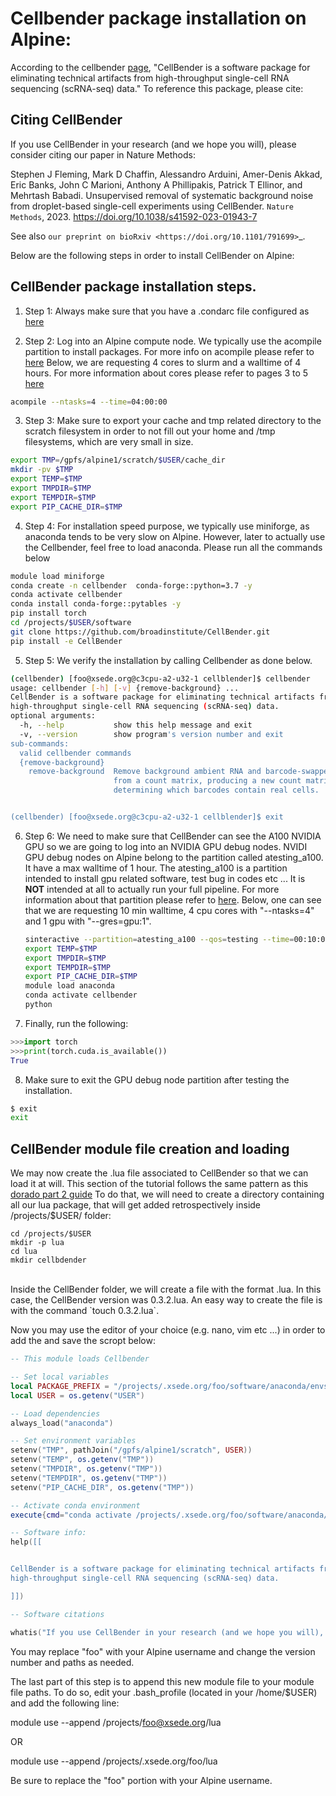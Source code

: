 Cellbender package installation on Alpine:
======================================

According to the cellbender [page](https://github.com/broadinstitute/CellBender/tree/master), "CellBender is a software package for eliminating technical artifacts from high-throughput single-cell RNA sequencing (scRNA-seq) data."
To reference this package, please cite:

Citing CellBender
-----------------

If you use CellBender in your research (and we hope you will), please consider
citing our paper in Nature Methods:

Stephen J Fleming, Mark D Chaffin, Alessandro Arduini, Amer-Denis Akkad,
Eric Banks, John C Marioni, Anthony A Phillipakis, Patrick T Ellinor,
and Mehrtash Babadi. Unsupervised removal of systematic background noise from
droplet-based single-cell experiments using CellBender.
`Nature Methods`, 2023. https://doi.org/10.1038/s41592-023-01943-7

See also `our preprint on bioRxiv <https://doi.org/10.1101/791699>`_.

Below are the following steps in order to install CellBender on Alpine:

## CellBender package installation steps.

1) Step 1: Always make sure that you have a .condarc file configured as [here](https://curc.readthedocs.io/en/latest/software/python.html#configuring-conda-with-condarc)

2) Step 2: Log into an Alpine compute node. We typically use the acompile partition to install packages. For more info on acompile please refer to [here](https://curc.readthedocs.io/en/latest/clusters/alpine/important-notes.html#important-notes)
   Below, we are requesting 4 cores to slurm and a walltime of 4 hours. For more information about cores please refer to pages 3 to 5 [here](https://github.com/kf-cuanschutz/CU-Anschutz-HPC-documentation/blob/main/Workshops/Entry_level_workshop_030524_v2.pdf)

```bash
acompile --ntasks=4 --time=04:00:00
```

3) Step 3: Make sure to export your cache and tmp related directory to the scratch filesystem in order to not fill out your home and /tmp filesystems, which are very small in size.

```bash
export TMP=/gpfs/alpine1/scratch/$USER/cache_dir
mkdir -pv $TMP
export TEMP=$TMP
export TMPDIR=$TMP
export TEMPDIR=$TMP
export PIP_CACHE_DIR=$TMP
```

4) Step 4: For installation speed purpose, we typically use miniforge, as anaconda tends to be very slow on Alpine. However, later to actually use the Cellbender, feel free to load anaconda.
           Please run all the commands below

```bash
module load miniforge
conda create -n cellbender  conda-forge::python=3.7 -y
conda activate cellbender
conda install conda-forge::pytables -y
pip install torch
cd /projects/$USER/software
git clone https://github.com/broadinstitute/CellBender.git
pip install -e CellBender
```
5) Step 5: We verify the installation by calling Cellbender as done below.

```bash
(cellbender) [foo@xsede.org@c3cpu-a2-u32-1 cellblender]$ cellbender
usage: cellbender [-h] [-v] {remove-background} ...
CellBender is a software package for eliminating technical artifacts from
high-throughput single-cell RNA sequencing (scRNA-seq) data.
optional arguments:
  -h, --help           show this help message and exit
  -v, --version        show program's version number and exit
sub-commands:
  valid cellbender commands
  {remove-background}
    remove-background  Remove background ambient RNA and barcode-swapped reads
                       from a count matrix, producing a new count matrix and
                       determining which barcodes contain real cells.


(cellbender) [foo@xsede.org@c3cpu-a2-u32-1 cellblender]$ exit

```


6) Step 6: We need to make sure that CellBender can see the A100 NVIDIA GPU so we are going to log into an NVIDIA GPU debug nodes. NVIDI GPU debug nodes on Alpine belong to the partition
   called atesting_a100. It have a max walltime of 1 hour. The atesting_a100 is a partition intended to install gpu related software, test bug in codes etc ... It is **NOT** intended
   at all to actually run your full pipeline. For more information about that partition please refer to [here](https://curc.readthedocs.io/en/latest/clusters/alpine/alpine-hardware.html#partitions).
   Below, one can see that we are requesting 10 min walltime, 4 cpu cores with "--ntasks=4" and 1 gpu with "--gres=gpu:1".

   ```bash
   sinteractive --partition=atesting_a100 --qos=testing --time=00:10:00 --gres=gpu:1 --ntasks=4
   export TEMP=$TMP
   export TMPDIR=$TMP
   export TEMPDIR=$TMP
   export PIP_CACHE_DIR=$TMP
   module load anaconda
   conda activate cellbender
   python
   ```
7) Finally, run the following:

```python
>>>import torch
>>>print(torch.cuda.is_available())
True
```

8) Make sure to exit the GPU debug node partition after testing the installation.
   
```bash
$ exit
exit
```

## CellBender module file creation and loading

We may now create the .lua file associated to CellBender so that we can load it at will. This section of the tutorial follows the same pattern as this [dorado part 2 guide](https://github.com/kf-cuanschutz/CU-Anschutz-HPC-documentation/edit/main/Dorado_installation_tutorial.md)
To do that, we will need to create a directory containing all our lua package, that will get added retrospectively inside /projects/$USER/ folder:
```
cd /projects/$USER
mkdir -p lua
cd lua
mkdir cellbdender
```
<br>
Inside the CellBender folder, we will create a file with the format <version_name>.lua. In this case, the CellBender version was 0.3.2.lua. An easy way to create the file is with the command `touch 0.3.2.lua`.

Now you may use the editor of your choice (e.g. nano, vim etc ...) in order to add the and save the scropt below:

```lua
-- This module loads Cellbender

-- Set local variables
local PACKAGE_PREFIX = "/projects/.xsede.org/foo/software/anaconda/envs/cellbender/"
local USER = os.getenv("USER")

-- Load dependencies
always_load("anaconda")

-- Set environment variables
setenv("TMP", pathJoin("/gpfs/alpine1/scratch", USER))
setenv("TEMP", os.getenv("TMP"))
setenv("TMPDIR", os.getenv("TMP"))
setenv("TEMPDIR", os.getenv("TMP"))
setenv("PIP_CACHE_DIR", os.getenv("TMP"))

-- Activate conda environment
execute{cmd="conda activate /projects/.xsede.org/foo/software/anaconda/envs/cellbender/",modeA={"load"}}

-- Software info:
help([[


CellBender is a software package for eliminating technical artifacts from
high-throughput single-cell RNA sequencing (scRNA-seq) data.

]])

-- Software citations

whatis("If you use CellBender in your research (and we hope you will), please consider citing our paper in Nature Methods: Stephen J Fleming, Mark D Chaffin, Alessandro Arduini, Amer-Denis Akkad, Eric Banks, John C Marioni, Anthony A Phillipakis, Patrick T Ellinor, and Mehrtash Babadi. Unsupervised removal of systematic background noise from droplet-based single-cell experiments using CellBender. Nature Methods, 2023. https://doi.org/10.1038/s41592-023-01943-7. See also our preprint on bioRxiv <https://doi.org/10.1101/791699>" )
```

You may replace "foo" with your Alpine username and change the version number and paths as needed.

The last part of this step is to append this new module file to your module file paths.
To do so, edit your .bash_profile (located in your /home/$USER) and add the following line:


module use --append /projects/foo@xsede.org/lua

OR

module use --append /projects/.xsede.org/foo/lua


Be sure to replace the "foo" portion with your Alpine username.




